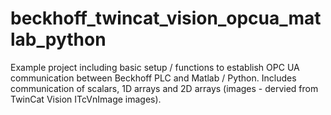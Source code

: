 # beckhoff_twincat_vision_opcua_matlab_python
Example project including basic setup / functions to establish OPC UA communication between Beckhoff PLC and Matlab / Python. Includes communication of scalars, 1D arrays and 2D arrays (images - dervied from TwinCat Vision ITcVnImage images).
